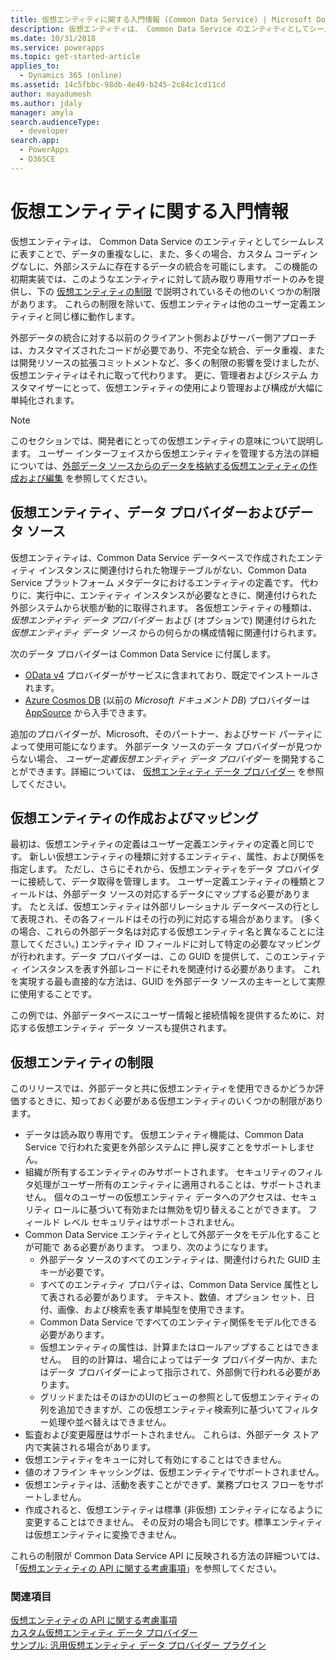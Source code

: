 ```yaml
---
title: 仮想エンティティに関する入門情報 (Common Data Service) | Microsoft Docs
description: 仮想エンティティは、 Common Data Service のエンティティとしてシームレスに表すことで、データの重複なしに、また、多くの場合、カスタム コーディングなしに、外部システムに存在するデータの統合を可能にします。
ms.date: 10/31/2018
ms.service: powerapps
ms.topic: get-started-article
applies_to:
  - Dynamics 365 (online)
ms.assetid: 14c5fbbc-98db-4e49-b245-2c84c1cd11cd
author: mayadumesh
ms.author: jdaly
manager: amyla
search.audienceType:
  - developer
search.app:
  - PowerApps
  - D365CE
---
```


# <a name="get-started-with-virtual-entities"></a>仮想エンティティに関する入門情報

仮想エンティティは、 Common Data Service のエンティティとしてシームレスに表すことで、データの重複なしに、また、多くの場合、カスタム コーディングなしに、外部システムに存在するデータの統合を可能にします。 この機能の初期実装では、このようなエンティティに対して読み取り専用サポートのみを提供し、下の [仮想エンティティの制限](#limitations-of-virtual-entities) で説明されているその他のいくつかの制限があります。 これらの制限を除いて、仮想エンティティは他のユーザー定義エンティティと同じ様に動作します。 

外部データの統合に対する以前のクライアント側およびサーバー側アプローチは、カスタマイズされたコードが必要であり、不完全な統合、データ重複、または開発リソースの拡張コミットメントなど、多くの制限の影響を受けましたが、仮想エンティティはそれに取って代わります。  更に、管理者およびシステム カスタマイザーにとって、仮想エンティティの使用により管理および構成が大幅に単純化されます。

> [!NOTE]
> このセクションでは、開発者にとっての仮想エンティティの意味について説明します。 ユーザー インターフェイスから仮想エンティティを管理する方法の詳細については、[外部データ ソースからのデータを格納する仮想エンティティの作成および編集](../../../maker/common-data-service/create-edit-virtual-entities.md) を参照してください。

## <a name="virtual-entities-data-providers-and-data-sources"></a>仮想エンティティ、データ プロバイダーおよびデータ ソース

仮想エンティティは、Common Data Service データベースで作成されたエンティティ インスタンスに関連付けられた物理テーブルがない、Common Data Service プラットフォーム メタデータにおけるエンティティの定義です。 代わりに、実行中に、エンティティ インスタンスが必要なときに、関連付けられた外部システムから状態が動的に取得されます。 各仮想エンティティの種類は、 *仮想エンティティ データ プロバイダー* および (オプションで) 関連付けられた *仮想エンティティ データ ソース* からの何らかの構成情報に関連付けられます。 

<!-- TODO:
A data provider is a particular type of Common Data Service plug-in, which is registered against CRUD events that occur in the platform. This initial release only supports READ operations. More information: [Write a plug-in](../write-plugin.md) -->

次のデータ プロバイダーは Common Data Service に付属します。
- [OData v4](http://www.odata.org/documentation/) プロバイダーがサービスに含まれており、既定でインストールされます。
- [Azure Cosmos DB](https://docs.microsoft.com/azure/cosmos-db) (以前の *Microsoft ドキュメント DB*) プロバイダーは [AppSource](https://appsource.microsoft.com) から入手できます。

追加のプロバイダーが、Microsoft、そのパートナー、およびサード パーティによって使用可能になります。 外部データ ソースのデータ プロバイダーが見つからない場合、 *ユーザー定義仮想エンティティ データ プロバイダー* を開発することができます。詳細については、 [仮想エンティティ データ プロバイダー](custom-ve-data-providers.md) を参照してください。

## <a name="virtual-entity-creation-and-mapping"></a>仮想エンティティの作成およびマッピング

最初は、仮想エンティティの定義はユーザー定義エンティティの定義と同じです。 新しい仮想エンティティの種類に対するエンティティ、属性、および関係を指定します。 ただし、さらにそれから、仮想エンティティをデータ プロバイダーに接続して、データ取得を管理します。 ユーザー定義エンティティの種類とフィールドは、外部データ ソースの対応するデータにマップする必要があります。  たとえば、仮想エンティティは外部リレーショナル データベースの行として表現され、その各フィールドはその行の列に対応する場合があります。  (多くの場合、これらの外部データ名は対応する仮想エンティティ名と異なることに注意してください。) エンティティ ID フィールドに対して特定の必要なマッピングが行われます。データ プロバイダーは、この GUID を提供して、このエンティティ インスタンスを表す外部レコードにそれを関連付ける必要があります。 これを実現する最も直接的な方法は、GUID を外部データ ソースの主キーとして実際に使用することです。  

この例では、外部データベースにユーザー情報と接続情報を提供するために、対応する仮想エンティティ データ ソースも提供されます。

## <a name="limitations-of-virtual-entities"></a>仮想エンティティの制限

このリリースでは、外部データと共に仮想エンティティを使用できるかどうか評価するときに、知っておく必要がある仮想エンティティのいくつかの制限があります。
- データは読み取り専用です。 仮想エンティティ機能は、Common Data Service で行われた変更を外部システムに 押し戻すことをサポートしません。
- 組織が所有するエンティティのみサポートされます。 セキュリティのフィルタ処理がユーザー所有のエンティティに適用されることは、サポートされません。 個々のユーザーの仮想エンティティ データへのアクセスは、セキュリティ ロールに基づいて有効または無効を切り替えることができます。 フィールド レベル セキュリティはサポートされません。
- Common Data Service エンティティとして外部データをモデル化することが可能で ある必要があります。 つまり、次のようになります。
    - 外部データ ソースのすべてのエンティティは、関連付けられた GUID 主キーが必要です。  
    - すべてのエンティティ プロパティは、Common Data Service 属性として表される必要があります。 テキスト、数値、オプション セット、日付、画像、および検索を表す単純型を使用できます。 
    - Common Data Service ですべてのエンティティ関係をモデル化できる必要があります。
    - 仮想エンティティの属性は、計算またはロールアップすることはできません。  目的の計算は、場合によってはデータ プロバイダー内か、またはデータ プロバイダーによって指示されて、外部側で行われる必要があります。
    - グリッドまたはそのほかのUIのビューの参照として仮想エンティティの列を追加できますが、この仮想エンティティ検索列に基づいてフィルター処理や並べ替えはできません。
- 監査および変更履歴はサポートされません。  これらは、外部データ ストア内で実装される場合があります。
- 仮想エンティティをキューに対して有効にすることはできません。
- 値のオフライン キャッシングは、仮想エンティティでサポートされません。
- 仮想エンティティは、活動を表すことができず、業務プロセス フローをサポートしません。
- 作成されると、仮想エンティティは標準 (非仮想) エンティティになるように変更することはできません。  その反対の場合も同じです。標準エンティティは仮想エンティティに変換できません。

これらの制限が Common Data Service API に反映される方法の詳細ついては、「[仮想エンティティの API に関する考慮事項](api-considerations-ve.md)」を参照してください。 

### <a name="see-also"></a>関連項目

[仮想エンティティの API に関する考慮事項](api-considerations-ve.md)<br />
[カスタム仮想エンティティ データ プロバイダー](custom-ve-data-providers.md)<br />
[サンプル: 汎用仮想エンティティ データ プロバイダー プラグイン](sample-generic-ve-plugin.md)
